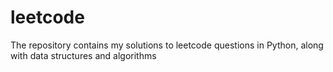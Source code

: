 # leetcode

The repository contains my solutions to leetcode questions in Python, along with data structures and algorithms
